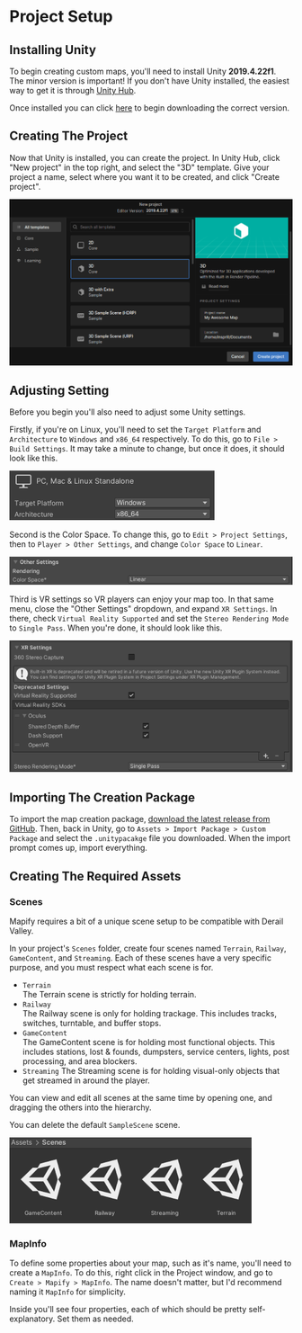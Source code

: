 # Project Setup

## Installing Unity

To begin creating custom maps, you'll need to install Unity **2019.4.22f1**.
The minor version is important! 
If you don't have Unity installed, the easiest way to get it is through [Unity Hub][unity-hub].

Once installed you can click [here][unity-download] to begin downloading the correct version.


## Creating The Project

Now that Unity is installed, you can create the project.
In Unity Hub, click "New project" in the top right, and select the "3D" template.
Give your project a name, select where you want it to be created, and click "Create project".

![New Project Screen](../assets/unity-hub-new-project.png)


## Adjusting Setting

Before you begin you'll also need to adjust some Unity settings.

Firstly, if you're on Linux, you'll need to set the `Target Platform` and `Architecture` to `Windows` and `x86_64` respectively.
To do this, go to `File > Build Settings`. It may take a minute to change, but once it does, it should look like this.

![Build Settings](../assets/build-settings.png)


Second is the Color Space. To change this, go to `Edit > Project Settings`, then to `Player > Other Settings`, and change `Color Space` to `Linear`.

![Color Space Setting](../assets/color-space-setting.png)


Third is VR settings so VR players can enjoy your map too. In that same menu, close the "Other Settings" dropdown, and expand `XR Settings`.
In there, check `Virtual Reality Supported` and set the `Stereo Rendering Mode` to `Single Pass`.
When you're done, it should look like this.

![XR Settings](../assets/xr-settings.png)


## Importing The Creation Package

To import the map creation package, [download the latest release from GitHub][github-releases].
Then, back in Unity, go to `Assets > Import Package > Custom Package` and select the `.unitypacakge` file you downloaded.
When the import prompt comes up, import everything.


## Creating The Required Assets

### Scenes
Mapify requires a bit of a unique scene setup to be compatible with Derail Valley.

In your project's `Scenes` folder, create four scenes named `Terrain`, `Railway`, `GameContent`, and `Streaming`.
Each of these scenes have a very specific purpose, and you must respect what each scene is for.

- `Terrain`  
  The Terrain scene is strictly for holding terrain.
- `Railway`  
  The Railway scene is only for holding trackage.
  This includes tracks, switches, turntable, and buffer stops.
- `GameContent`  
  The GameContent scene is for holding most functional objects.
  This includes stations, lost & founds, dumpsters, service centers, lights, post processing, and area blockers.
- `Streaming`
  The Streaming scene is for holding visual-only objects that get streamed in around the player.

You can view and edit all scenes at the same time by opening one, and dragging the others into the hierarchy.

You can delete the default `SampleScene` scene.

![Project Scenes](../assets/scenes.png)

### MapInfo
To define some properties about your map, such as it's name, you'll need to create a `MapInfo`.
To do this, right click in the Project window, and go to `Create > Mapify > MapInfo`.
The name doesn't matter, but I'd recommend naming it `MapInfo` for simplicity.

Inside you'll see four properties, each of which should be pretty self-explanatory. Set them as needed.



[unity-hub]: https://unity.com/download
[unity-download]: unityhub://2019.4.22f1/9fdda2fe27ad
[bezier-curve-editor]: https://assetstore.unity.com/packages/tools/11278
[github-releases]: https://github.com/Insprill/dv-mapify/releases

